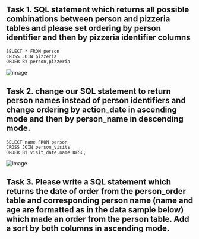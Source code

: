  ## Task 1. SQL statement which returns all possible combinations between person and pizzeria tables and please set ordering by person identifier and then by pizzeria identifier columns

 ```
SELECT * FROM person
CROSS JOIN pizzeria
ORDER BY person,pizzeria

```
![image](https://github.com/piviich/db_practice/assets/144881369/859bf16d-9b8f-488c-8c30-1d3a25e992c9)

 ## Task 2. change our SQL statement to return person names instead of person identifiers and change ordering by action_date in ascending mode and then by person_name in descending mode. 
```
SELECT name FROM person 
CROSS JOIN person_visits
ORDER BY visit_date,name DESC;

```
![image](https://github.com/piviich/db_practice/assets/144881369/6d31855b-621c-496c-92b5-832b854e0745)

 ## Task 3. Please write a SQL statement which returns the date of order from the person_order table and corresponding person name (name and age are formatted as in the data sample below) which made an order from the person table. Add a sort by both columns in ascending mode.
 ```

```
